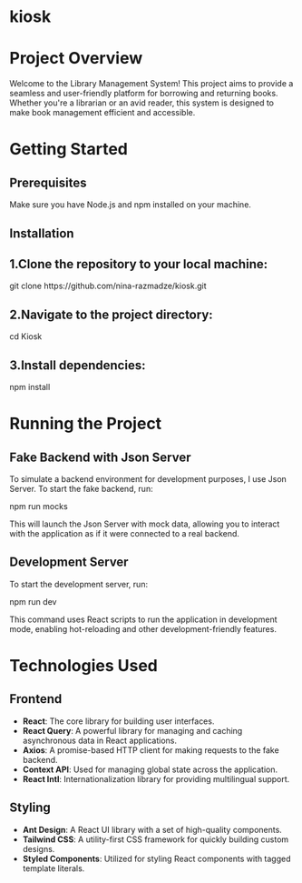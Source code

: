 # kiosk
<h1>Project Overview</h1>

<p>Welcome to the Library Management System! This project aims to provide a seamless and user-friendly platform for borrowing and returning books. Whether you're a librarian or an avid reader, this system is designed to make book management efficient and accessible.</p>

<h1>Getting Started</h1>
<h2>Prerequisites</h2>
<p>Make sure you have Node.js and npm installed on your machine.</p>

<h2>Installation</h2>

<h2>1.Clone the repository to your local machine:</h2>
<p>git clone https://github.com/nina-razmadze/kiosk.git</p>

<h2>2.Navigate to the project directory:</h2>
<p>cd Kiosk</p>

<h2>3.Install dependencies:</h2>
<p>npm install</p>

<h1>Running the Project</h1>
<h2>Fake Backend with Json Server</h2>
<p>To simulate a backend environment for development purposes, I use Json Server. To start the fake backend, run:</p>
<p>npm run mocks</p>
<p>This will launch the Json Server with mock data, allowing you to interact with the application as if it were connected to a real backend.</p>


<h2>Development Server</h2>
<p>To start the development server, run:</p>
<p>npm run dev</p>
<p>This command uses React scripts to run the application in development mode, enabling hot-reloading and other development-friendly features.</p>

<h1>Technologies Used</h1>
<h2>Frontend</h2>

- **React**: The core library for building user interfaces.
- **React Query**: A powerful library for managing and caching asynchronous data in React applications.
- **Axios**: A promise-based HTTP client for making requests to the fake backend.
- **Context API**: Used for managing global state across the application.
- **React Intl**: Internationalization library for providing multilingual support.

<h2>Styling</h2>

- **Ant Design**: A React UI library with a set of high-quality components.
- **Tailwind CSS**: A utility-first CSS framework for quickly building custom designs.
- **Styled Components**: Utilized for styling React components with tagged template literals.
